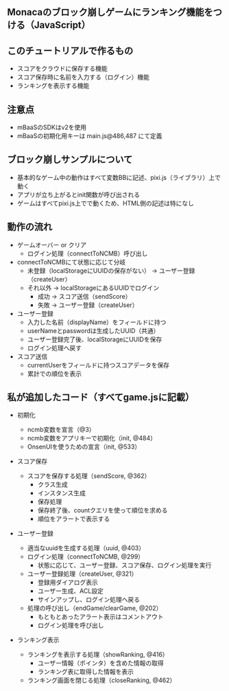 ## Monacaのブロック崩しゲームにランキング機能をつける（JavaScript）

## このチュートリアルで作るもの
- スコアをクラウドに保存する機能
- スコア保存時に名前を入力する（ログイン）機能
- ランキングを表示する機能

## 注意点
- mBaaSのSDKはv2を使用
- mBaaSの初期化用キーは main.js@486,487 にて定義

## ブロック崩しサンプルについて
- 基本的なゲーム中の動作はすべて変数BBに記述、pixi.js（ライブラリ）上で動く
- アプリが立ち上がるとinit関数が呼び出される
- ゲームはすべてpixi.js上でで動くため、HTML側の記述は特になし

## 動作の流れ
- ゲームオーバー or クリア
    * ログイン処理（connectToNCMB）呼び出し
- connectToNCMBにて状態に応じて分岐
    * 未登録（localStorageにUUIDの保存がない）
        → ユーザー登録（createUser）
    * それ以外 → localStorageにあるUUIDでログイン
        - 成功 → スコア送信（sendScore）
        - 失敗 → ユーザー登録（createUser）
- ユーザー登録
    * 入力した名前（displayName）をフィールドに持つ
    * userNameとpasswordは生成したUUID（共通）
    * ユーザー登録完了後、localStorageにUUIDを保存
    * ログイン処理へ戻す
- スコア送信
    * currentUserをフィールドに持つスコアデータを保存
    * 累計での順位を表示

## 私が追加したコード（すべてgame.jsに記載）
- 初期化
    * ncmb変数を宣言（@3）
    * ncmb変数をアプリキーで初期化（init, @484）
    * OnsenUIを使うための宣言（init, @533）

- スコア保存
    * スコアを保存する処理（sendScore, @362）
        - クラス生成
        - インスタンス生成
        - 保存処理
        - 保存終了後、countクエリを使って順位を求める
        - 順位をアラートで表示する

- ユーザー登録
    * 適当なuuidを生成する処理（uuid, @403）
    * ログイン処理（connectToNCMB, @299）
        - 状態に応じて、ユーザー登録、スコア保存、ログイン処理を実行
    * ユーザー登録処理（createUser, @321）
        - 登録用ダイアログ表示
        - ユーザー生成、ACL設定
        - サインアップし、ログイン処理へ戻る
    * 処理の呼び出し（endGame/clearGame, @202）
        - もともとあったアラート表示はコメントアウト
        - ログイン処理を呼び出し

- ランキング表示
    * ランキングを表示する処理（showRanking, @416）
        - ユーザー情報（ポインタ）を含めた情報の取得
        - ランキング表に取得した情報を表示
    * ランキング画面を閉じる処理（closeRanking, @462）
